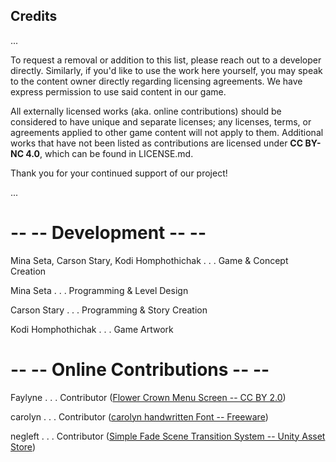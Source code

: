 ## Credits
...

To request a removal or addition to this list, please reach out to a developer directly. Similarly, if you'd like to use the work here yourself, you may speak to the content owner directly regarding licensing agreements. We have express permission to use said content in our game.

All externally licensed works (aka. online contributions) should be considered to have unique and separate licenses; any licenses, terms, or agreements applied to other game content will not apply to them. Additional works that have not been listed as contributions are licensed under **CC BY-NC 4.0**, which can be found in LICENSE.md. 

Thank you for your continued support of our project!

...

# -- -- Development -- --

Mina Seta, Carson Stary, Kodi Homphothichak . . . Game & Concept Creation

Mina Seta . . . Programming & Level Design

Carson Stary . . . Programming & Story Creation

Kodi Homphothichak . . . Game Artwork


# -- -- Online Contributions -- --
Faylyne . . . Contributor ([Flower Crown Menu Screen -- CC BY 2.0](https://www.flickr.com/photos/bellafaye8/10918036363))

carolyn . . . Contributor ([carolyn handwritten Font -- Freeware](https://www.fontspace.com/carolyn-handwritten-font-f19729))

negleft . . . Contributor ([Simple Fade Scene Transition System -- Unity Asset Store](https://assetstore.unity.com/packages/tools/particles-effects/simple-fade-scene-transition-system-81753))
